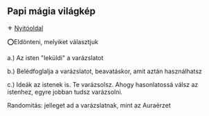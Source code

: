 ## Papi mágia világkép

⚜️ [Nyitóoldal](start.md)


⭕Eldönteni, melyiket választjuk

a.) Az isten "leküldi" a varázslatot

b.) Belédfoglalja a varázslatot, beavatáskor, amit aztán használhatsz

c.) Ideák az istenek is. Te varázsolsz. Ahogy hasonlatossá válsz az istenhez, egyre jobban tudsz varázsolni.

Randomitás: jelleget ad a varázslatnak, mint az Auraérzet

